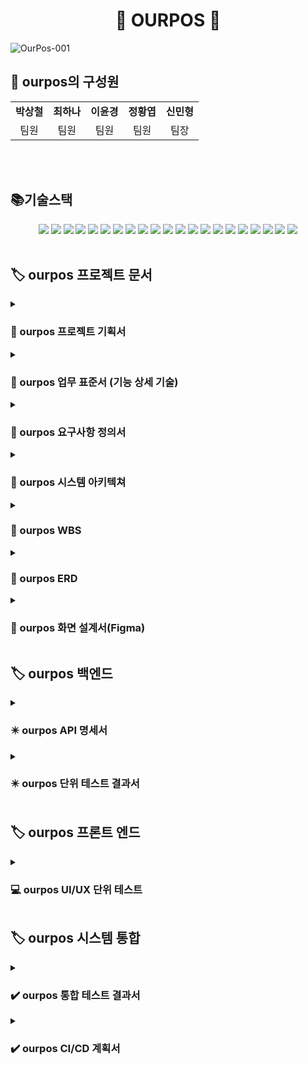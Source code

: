 <div align="center">

# :hamburger: OURPOS :hamburger:

</div>

![OurPos-001](https://github.com/beyond-sw-camp/be05-4th-3team-Our-POS/assets/156383201/ac367a79-e04b-4a06-a6e5-c12b2723fb76)

<h2 align="left">👥 ourpos의 구성원</h2>
<table>
  <tbody>
    <tr>
      <td align="center"><b>박상철</b><br /></td>
      <td align="center"><b>최하나</b><br /></td>
      <td align="center"><b>이윤경</b><br /></td>
      <td align="center"><b>정황엽</b><br /></td>
      <td align="center"><b>신민형</b><br /></td>
    </tr>
    <tr>
        <td align="center">팀원</td>
        <td align="center">팀원</td>
        <td align="center">팀원</td>
        <td align="center">팀원</td>
        <td align="center">팀장</td>
    </tr>
  </tbody>
</table>
<br/><br/>

<h2 align="left"> 📚기술스택 </h2>

<div align=center> 
  <img src="https://img.shields.io/badge/java-007396?style=for-the-badge&logo=java&logoColor=white"> 
  <img src="https://img.shields.io/badge/html5-E34F26?style=for-the-badge&logo=html5&logoColor=white"> 
  <img src="https://img.shields.io/badge/css-1572B6?style=for-the-badge&logo=css3&logoColor=white"> 
  <img src="https://img.shields.io/badge/javascript-F7DF1E?style=for-the-badge&logo=javascript&logoColor=black"> 
  <img src="https://img.shields.io/badge/mariaDB-003545?style=for-the-badge&logo=mariaDB&logoColor=white">  
  <img src="https://img.shields.io/badge/vue.js-4FC08D?style=for-the-badge&logo=vue.js&logoColor=white"> 
  <img src="https://img.shields.io/badge/bootstrap-7952B3?style=for-the-badge&logo=bootstrap&logoColor=white">
  <img src="https://img.shields.io/badge/apache tomcat-F8DC75?style=for-the-badge&logo=apachetomcat&logoColor=white">
  <img src="https://img.shields.io/badge/github-181717?style=for-the-badge&logo=github&logoColor=white">
  <img src="https://img.shields.io/badge/git-F05032?style=for-the-badge&logo=git&logoColor=white">
  <img src="https://img.shields.io/badge/springboot-6DB33F?style=for-the-badge&logo=springboot&logoColor=white">
  <img src="https://img.shields.io/badge/nginx-%23009639.svg?style=for-the-badge&logo=nginx&logoColor=white">
  <img src="https://img.shields.io/badge/docker-%230db7ed.svg?style=for-the-badge&logo=docker&logoColor=white"> 
  <img src="https://img.shields.io/badge/slack-%4A154B.svg?style=for-the-badge&logo=slack&logoColor=white"> 
  <img src="https://img.shields.io/badge/jenkins-D24939.svg?style=for-the-badge&logo=jenkins&logoColor=white"> 
  <img src="https://img.shields.io/badge/mariaDB-003545.svg?style=for-the-badge&logo=mariaDB&logoColor=white"> 
  <img src="https://img.shields.io/badge/ngrok-1F1E37.svg?style=for-the-badge&logo=ngrok&logoColor=white"> 
  <img src="https://img.shields.io/badge/intellijidea-000000.svg?style=for-the-badge&logo=intellijidea&logoColor=white"> 
  <img src="https://img.shields.io/badge/visualstudiocode-007ACC.svg?style=for-the-badge&logo=visualstudiocode&logoColor=white"> 
  <img src="https://img.shields.io/badge/figma-F24E1E.svg?style=for-the-badge&logo=figma&logoColor=white">
  <img src="https://img.shields.io/badge/amazonec2-FF9900.svg?style=for-the-badge&logo=amazonec2&logoColor=white"> 
</div>
<br>

<h2 align="left">🏷️ ourpos 프로젝트 문서 </h2>

<details>
<summary><h3>📁 ourpos 프로젝트 기획서</h3></summary>
<a href="https://docs.google.com/document/d/16bPZb_D4clrZ0tqKmuFBGady2DPCxes2rAhIDuc3bQ8/edit?usp=sharing">프로젝트 기획서 Link</a>
</details>

<details>
<summary><h3>📁 ourpos 업무 표준서 (기능 상세 기술)</h3></summary>
<a href="https://docs.google.com/document/d/1sSuaMNQTp1y-zOhpg8orO8gqbK2dpxX2T3s0QhyflUU/edit">업무 표준 Link</a>
</details>

<details>
<summary><h3>📁 ourpos 요구사항 정의서</h3></summary>
<a href="https://docs.google.com/spreadsheets/d/1OGhBM0uMtSuOBnyiKaoTmFWCNzh9yBIWZsBinWN29qI/edit#gid=374839476">요구사항 정의서 Link</a>
</details>

<details>
<summary><h3>📁 ourpos 시스템 아키텍쳐</h3></summary>
<a href="https://github.com/beyond-sw-camp/be05-fin-3team-OURPOS/assets/140836341/75d372c8-16ce-4171-bb36-a0498bc54eb3">시스템 아키텍쳐 Link</a>
</details>

<details>
<summary><h3>📁 ourpos WBS</h3></summary>
<a href="https://docs.google.com/spreadsheets/d/1OGhBM0uMtSuOBnyiKaoTmFWCNzh9yBIWZsBinWN29qI/edit#gid=1308199476">WBS Link</a>
</details>

<details>
<summary><h3>📁 ourpos ERD</h3></summary>
<a href="https://www.erdcloud.com/d/JPNjAZ5zpek8r2zGC">ERD Link</a>
</details>

<details>
<summary><h3>📁 ourpos 화면 설계서(Figma)</h3></summary>
<a href="https://www.figma.com/design/iqi38u8n1XngmPmkvINnDV/Untitled?node-id=0-1&t=jTdCdDf0tgFWFKv9-0">화면설계서 Link</a>
</details>

<h2 align="left">🏷️ ourpos 백엔드  </h2>

<details>
<summary><h3>✴️ ourpos API 명세서</h3></summary>
<li>
<a href="https://docs.google.com/spreadsheets/d/1OGhBM0uMtSuOBnyiKaoTmFWCNzh9yBIWZsBinWN29qI/edit?gid=1805938231#gid=1805938231">고객용 모바일 어플리케이션, 키오스크 API명세서 Link</a>
</li>
<li>
<a href="https://docs.google.com/spreadsheets/d/1OGhBM0uMtSuOBnyiKaoTmFWCNzh9yBIWZsBinWN29qI/edit?gid=1026222313#gid=1026222313">직영점 pos, 본사용 pos API명세서 Link</a>
</li>
</details>

<details>
<summary><h3>✴️ ourpos 단위 테스트 결과서</h3></summary>
<a href="https://api.ourpos.org/test/index.html">단위 테스트 결과서 Link</a>
</details>

<h2 align="left">🏷️ ourpos 프론트 엔드 </h2>

<details>
  <summary><h3>💻 ourpos UI/UX 단위 테스트 </h3></summary>
  <ul>
    <li>
      <a href="https://github.com/beyond-sw-camp/be05-fin-3team-OURPOS/assets/140836341/fb013e51-4d25-422a-be1a-86f2cdc37189">모바일 어플리케이션</a>
    </li>
    <li>
      <a href="https://github.com/beyond-sw-camp/be05-fin-3team-OURPOS/assets/140836341/348dca93-efa3-4e67-870e-988c30de45cb">키오스크</a>
    </li>
    <li>
      <a href="https://github.com/beyond-sw-camp/be05-fin-3team-OURPOS/assets/140836341/19109ca5-108a-4800-a748-d96de10c9647">직영점 POS</a>
    </li>
    <li>
      <a href="https://github.com/beyond-sw-camp/be05-fin-3team-OURPOS/assets/140836341/34e71eef-d525-498d-9474-96c08afe2451">본사용 POS</a>
    </li>
  </ul>
</details>

<h2 align="left">🏷️ ourpos 시스템 통합 </h2>

<details>
<summary><h3>✔️ ourpos 통합 테스트 결과서 </h3></summary>
<a href="https://docs.google.com/spreadsheets/d/1OGhBM0uMtSuOBnyiKaoTmFWCNzh9yBIWZsBinWN29qI/edit?gid=1424215889#gid=1424215889">통합 테스트 결과서 Link</a>
</details>

<details>
<summary><h3>✔️ ourpos CI/CD 계획서 </h3></summary>
<a href="https://github.com/beyond-sw-camp/be05-fin-3team-OURPOS/assets/140836341/75d372c8-16ce-4171-bb36-a0498bc54eb3">CI/CD 계획서 Link</a>

</details>
